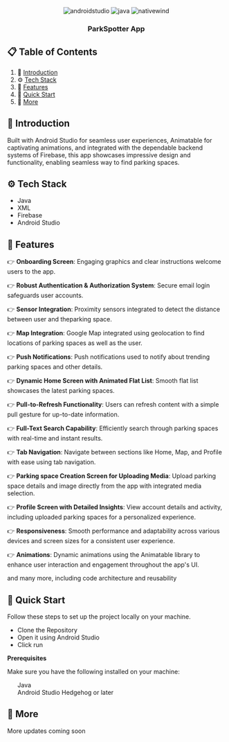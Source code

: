 <div align="center">


  <div>
    <img src="https://img.shields.io/badge/-Android_Studio-black?style=for-the-badge&logoColor=white&logo=androidstudio&color=61DAFB" alt="androidstudio" />
    <img src="https://img.shields.io/badge/-Java-black?style=for-the-badge&logoColor=white&logo=java&color=FD366E" alt="java" />
    <img src="https://img.shields.io/badge/Firebase-black?style=for-the-badge&logoColor=white&logo=firebase&color=06B6D4" alt="nativewind" />
  </div>

  <h3 align="center">ParkSpotter App</h3>


</div>

## 📋 <a name="table">Table of Contents</a>

1. 🤖 [Introduction](#introduction)
2. ⚙️ [Tech Stack](#tech-stack)
3. 🔋 [Features](#features)
4. 🤸 [Quick Start](#quick-start)
7. 🚀 [More](#more)


## <a name="introduction">🤖 Introduction</a>

Built with Android Studio for seamless user experiences, Animatable for captivating animations, and integrated with the dependable backend systems of Firebase, 
this app showcases impressive design and functionality, enabling seamless way to find parking spaces.


## <a name="tech-stack">⚙️ Tech Stack</a>

- Java
- XML
- Firebase
- Android Studio

## <a name="features">🔋 Features</a>

👉 **Onboarding Screen**: Engaging graphics and clear instructions welcome users to the app.

👉 **Robust Authentication & Authorization System**: Secure email login safeguards user accounts.

👉 **Sensor Integration**: Proximity sensors integrated to detect the distance between user and theparking space.

👉 **Map Integration**: Google Map integrated using geolocation to find locations of parking spaces as well as the user.

👉 **Push Notifications**: Push notifications used to notify about trending parking spaces and other details.

👉 **Dynamic Home Screen with Animated Flat List**: Smooth flat list showcases the latest parking spaces.

👉 **Pull-to-Refresh Functionality**: Users can refresh content with a simple pull gesture for up-to-date information.

👉 **Full-Text Search Capability**: Efficiently search through parking spaces with real-time and instant results.

👉 **Tab Navigation**: Navigate between sections like Home, Map, and Profile with ease using tab navigation.

👉 **Parking space Creation Screen for Uploading Media**: Upload parking space details and image directly from the app with integrated media selection.

👉 **Profile Screen with Detailed Insights**: View account details and activity, including uploaded parking spaces for a personalized experience.

👉 **Responsiveness**: Smooth performance and adaptability across various devices and screen sizes for a consistent user experience.

👉 **Animations**: Dynamic animations using the Animatable library to enhance user interaction and engagement throughout the app's UI.


and many more, including code architecture and reusability 

## <a name="quick-start">🤸 Quick Start</a>

Follow these steps to set up the project locally on your machine.
<ul>
<li>Clone the Repository</li>
<li>Open it using Android Studio </li>
<li>Click run</li>
</ul>

**Prerequisites**

Make sure you have the following installed on your machine:
<ul>
  <summary>Java</summary>
  <summary>Android Studio Hedgehog or later</summary>
</ul>

## <a name="more">🚀 More</a>
<p> More updates coming soon</p>


<br />
<br />




</a>

#
